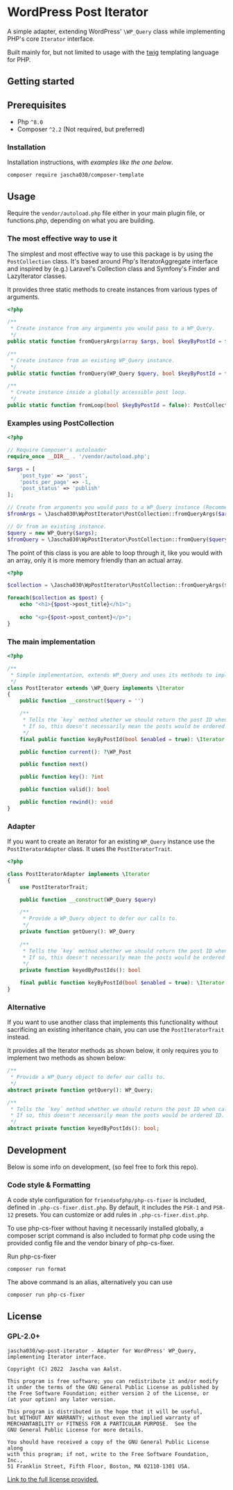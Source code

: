 # WordPress Post Iterator

A simple adapter, extending WordPress' `\WP_Query` class while implementing PHP's core `Iterator` interface.

Built mainly for, but not limited to usage with the [twig](https://github.com/twigphp/Twig) templating language for PHP.

## Getting started

## Prerequisites

* Php `^8.0`
* Composer `^2.2` (Not required, but preferred)

### Installation

Installation instructions, with _examples like the one below_.

```shell
composer require jascha030/composer-template
```

## Usage

Require the `vendor/autoload.php` file either in your main plugin file, or functions.php, depending on what you are
building.

### The most effective way to use it

The simplest and most effective way to use this package is by using the `PostCollection` class. It's based around Php's
IteratorAggregate interface and inspired by (e.g.) Laravel's Collection class and Symfony's Finder and LazyIterator
classes.

It provides three static methods to create instances from various types of arguments.

```php
<?php

/**
 * Create instance from any arguments you would pass to a WP_Query.
 */
public static function fromQueryArgs(array $args, bool $keyByPostId = false): PostCollection

/**
 * Create instance from an existing WP_Query instance.
 */
public static function fromQuery(WP_Query $query, bool $keyByPostId = false): PostCollection

/**
 * Create instance inside a globally accessible post loop.
 */
public static function fromLoop(bool $keyByPostId = false): PostCollection
```

### Examples using PostCollection

```php
<?php

// Require Composer's autoloader
require_once __DIR__ . '/vendor/autoload.php';

$args = [
    'post_type' => 'post',
    'posts_per_page' => -1,
    'post_status' => 'publish'
];

// Create from arguments you would pass to a WP_Query instance (Recommended).
$fromArgs = \Jascha030\WpPostIterator\PostCollection::fromQueryArgs($args);

// Or from an existing instance.
$query = new WP_Query($args);
$fromQuery = \Jascha030\WpPostIterator\PostCollection::fromQuery($query);
```

The point of this class is you are able to loop through it, like you would with an array, only it is more memory
friendly than an actual array.

```php
<?php

$collection = \Jascha030\WpPostIterator\PostCollection::fromQueryArgs($args);

foreach($collection as $post) {
    echo "<h1>{$post->post_title}</h1>";
    
    echo "<p>{$post->post_content}</p>";
}

```

### The main implementation

```php
<?php

/**
 * Simple implementation, extends WP_Query and uses its methods to implement the Iterator interface.
 */
class PostIterator extends \WP_Query implements \Iterator
{
    public function __construct($query = '')

    /**
     * Tells the `key` method whether we should return the post ID when called.
     * If so, this doesn't necessarily mean the posts would be ordered ID.
     */
    final public function keyByPostId(bool $enabled = true): \Iterator

    public function current(): ?\WP_Post

    public function next()

    public function key(): ?int

    public function valid(): bool

    public function rewind(): void
}
```

### Adapter

If you want to create an iterator for an existing `WP_Query` instance use the `PostIteratorAdapter` class. It uses
the `PostIteratorTrait`.

```php
<?php

class PostIteratorAdapter implements \Iterator
{
    use PostIteratorTrait;

    public function __construct(WP_Query $query)

    /**
     * Provide a WP_Query object to defer our calls to.
     */
    private function getQuery(): WP_Query
    
    /**
     * Tells the `key` method whether we should return the post ID when called.
     * If so, this doesn't necessarily mean the posts would be ordered ID.
     */
    private function keyedByPostIds(): bool

    final public function keyByPostId(bool $enabled = true): \Iterator
}

```

### Alternative

If you want to use another class that implements this functionality without sacrificing an existing inheritance chain,
you can use the `PostIteratorTrait` instead.

It provides all the Iterator methods as shown below, it only requires you to implement two methods as shown below:

```php
/**
 * Provide a WP_Query object to defer our calls to.
 */
abstract private function getQuery(): WP_Query;

/**
 * Tells the `key` method whether we should return the post ID when called.
 * If so, this doesn't necessarily mean the posts would be ordered ID.
 */
abstract private function keyedByPostIds(): bool;
```

## Development

Below is some info on development, (so feel free to fork this repo).

### Code style & Formatting

A code style configuration for `friendsofphp/php-cs-fixer` is included, defined in `.php-cs-fixer.dist.php`. By default,
it includes the `PSR-1` and `PSR-12` presets. You can customize or add rules in `.php-cs-fixer.dist.php`.

To use php-cs-fixer without having it necessarily installed globally, a composer script command is also included to
format php code using the provided config file and the vendor binary of php-cs-fixer.

Run php-cs-fixer

```shell
composer run format
```

The above command is an alias, alternatively you can use

```sh 
composer run php-cs-fixer
```

## License

### GPL-2.0+

    jascha030/wp-post-iterator - Adapter for WordPress' WP_Query, implementing Iterator interface.

    Copyright (C) 2022  Jascha van Aalst.
    
    This program is free software; you can redistribute it and/or modify
    it under the terms of the GNU General Public License as published by
    the Free Software Foundation; either version 2 of the License, or
    (at your option) any later version.
    
    This program is distributed in the hope that it will be useful,
    but WITHOUT ANY WARRANTY; without even the implied warranty of
    MERCHANTABILITY or FITNESS FOR A PARTICULAR PURPOSE.  See the
    GNU General Public License for more details.
    
    You should have received a copy of the GNU General Public License along
    with this program; if not, write to the Free Software Foundation, Inc.,
    51 Franklin Street, Fifth Floor, Boston, MA 02110-1301 USA.

[Link to the full license provided.](https://github.com/jascha030/wp-post-iterator/blob/master/LICENSE.md)